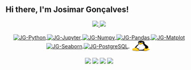
## Hi there, I'm Josimar Gonçalves!
<div align="center">
  <a href="https://github.com/JosimarGon">
  <img height="150em" src="https://github-readme-stats.vercel.app/api?username=JosimarGon&show_icons=true&theme=apprentice&include_all_commits=true&count_private=true"/>
  <img height="150em" src="https://github-readme-stats.vercel.app/api/top-langs/?username=JosimarGon&layout=compact&langs_count=7&theme=apprentice"/>    
</div>
  
</div>
<div align="center" style="display: inline_block"><br>
  <img align="center" alt="JG-Python" height="30" width="60" src="https://cdn.jsdelivr.net/gh/devicons/devicon/icons/python/python-original-wordmark.svg" />
  <img align="center" alt="JG-Jupyter" height="30" width="60" src="https://cdn.jsdelivr.net/gh/devicons/devicon/icons/jupyter/jupyter-original-wordmark.svg" />
  <img  align="center" alt="JG-Numpy" height="30" width="60"  src="https://cdn.jsdelivr.net/gh/devicons/devicon/icons/numpy/numpy-original.svg" />
  <img align="center" alt="JG-Pandas" height="30" width="60" src="https://cdn.jsdelivr.net/gh/devicons/devicon/icons/pandas/pandas-original-wordmark.svg" />
  <img align="center" alt="JG-Matplot" height="30" width="60" src="https://seaborn.pydata.org/_images/logo-tall-lightbg.svg" />
  <img align="center" alt="JG-Seaborn" height="30" width="60" src="https://matplotlib.org/stable/_static/logo2.svg" />
  <img align="center" alt="JG-PostgreSQL" height="30" width="60" src="https://cdn.jsdelivr.net/gh/devicons/devicon/icons/postgresql/postgresql-original-wordmark.svg" />
  <img align="center" alt="JG-PostgreSQL" height="30" width="60" src="https://raw.githubusercontent.com/devicons/devicon/master/icons/linux/linux-original.svg" />
</div>
 
 <div align="center" style="display: inline_block"><br>
  <a href = "mailto:pegojg@gmail.com"><img src="https://img.shields.io/badge/-Gmail-%23333?style=for-the-badge&logo=gmail&logoColor=white" target="_blank"></a>
  <a href="www.linkedin.com/in/JosimarGon" target="_blank"><img src="https://img.shields.io/badge/-LinkedIn-%23333?style=for-the-badge&logo=linkedin&logoColor=white" target="_blank"></a> 
  <a href = ""><img src= "https://img.shields.io/badge/-Kaggle-%23333?style=for-the-badge&logo=K&logoColor=white" target="_blank"></a>
  <a href = ""><img src= "https://img.shields.io/badge/-beecrowd-%23333?style=for-the-badge&logo=beecrowd&logoColor=white" target="_blank"></a>

</div>
